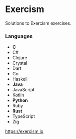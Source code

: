 # Exercism

Solutions to Exercism exercises.

### Languages

 - **C**
 - C#
 - Clojure
 - Crystal
 - Dart
 - Go
 - Haskell
 - **Java**
 - JavaScript
 - Kotlin
 - **Python**
 - Ruby
 - **Rust**
 - TypeScript
 - Zig


<https://exercism.io>
